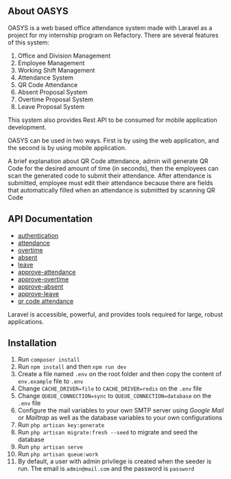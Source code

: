 ## About OASYS

OASYS is a web based office attendance system made with Laravel as a project for my internship program on Refactory. There are several features of this system:
1. Office and Division Management
2. Employee Management
3. Working Shift Management
4. Attendance System
5. QR Code Attendance
6. Absent Proposal System
7. Overtime Proposal System
8. Leave Proposal System

This system also provides Rest API to be consumed for mobile application development.

OASYS can be used in two ways. First is by using the web application, and the second is by using mobile application.

A brief explanation about QR Code attendance, admin will generate QR Code for the desired amount of time (in seconds), then the employees can scan the generated code to submit their attendance. After attendance is submitted, employee must edit  their attendance because there are fields that automatically filled when an attendance is submitted by scanning QR Code

## API Documentation

- [authentication](https://documenter.getpostman.com/view/14039041/TzJu8x2C)
- [attendance](https://documenter.getpostman.com/view/14039041/TzRa6j6L)
- [overtime](https://documenter.getpostman.com/view/14039041/TzXtK1my)
- [absent](https://documenter.getpostman.com/view/14039041/TzXtK1n1)
- [leave](https://documenter.getpostman.com/view/14039041/TzXtK1mz)
- [approve-attendance](https://documenter.getpostman.com/view/14039041/TzY3DGoJ)
- [approve-overtime](https://documenter.getpostman.com/view/14039041/TzXtK1my)
- [approve-absent](https://documenter.getpostman.com/view/14039041/TzecD5Q2)
- [approve-leave](https://documenter.getpostman.com/view/14039041/TzecD5Q3)
- [qr code attendance](https://documenter.getpostman.com/view/14039041/TzXtK1n2)

Laravel is accessible, powerful, and provides tools required for large, robust applications.

## Installation
1. Run `composer install`
2. Run `npm install` and then `npm run dev`
3. Create a file named `.env` on the root folder and then copy the content of `env.example` file to `.env`
4. Change `CACHE_DRIVER=file` to `CACHE_DRIVER=redis` on the `.env` file
5. Change `QUEUE_CONNECTION=sync` to `QUEUE_CONNECTION=database` on the `.env` file
6. Configure the mail variables to your own SMTP server using _Google Mail_ or _Mailtrap_ as well as the database variables to your own configurations
7. Run `php artisan key:generate`
8. Run `php artisan migrate:fresh --seed` to migrate and seed the database
9. Run `php artisan serve`
10. Run `php artisan queue:work`
11. By default, a user with admin privilege is created when the seeder is run. The email is `admin@mail.com` and the password is `password`
